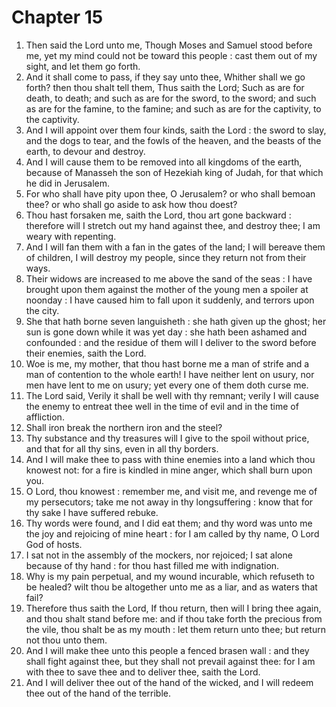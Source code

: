 # Chapter 15

1. Then said the Lord unto me, Though Moses and Samuel stood before me, yet my mind could not be toward this people : cast them out of my sight, and let them go forth.
2. And it shall come to pass, if they say unto thee, Whither shall we go forth? then thou shalt tell them, Thus saith the Lord; Such as are for death, to death; and such as are for the sword, to the sword; and such as are for the famine, to the famine; and such as are for the captivity, to the captivity.
3. And I will appoint over them four kinds, saith the Lord : the sword to slay, and the dogs to tear, and the fowls of the heaven, and the beasts of the earth, to devour and destroy.
4. And I will cause them to be removed into all kingdoms of the earth, because of Manasseh the son of Hezekiah king of Judah, for that which he did in Jerusalem.
5. For who shall have pity upon thee, O Jerusalem? or who shall bemoan thee? or who shall go aside to ask how thou doest?
6. Thou hast forsaken me, saith the Lord, thou art gone backward : therefore will I stretch out my hand against thee, and destroy thee; I am weary with repenting.
7. And I will fan them with a fan in the gates of the land; I will bereave them of children, I will destroy my people, since they return not from their ways.
8. Their widows are increased to me above the sand of the seas : I have brought upon them against the mother of the young men a spoiler at noonday : I have caused him to fall upon it suddenly, and terrors upon the city.
9. She that hath borne seven languisheth : she hath given up the ghost; her sun is gone down while it was yet day : she hath been ashamed and confounded : and the residue of them will I deliver to the sword before their enemies, saith the Lord.
10. Woe is me, my mother, that thou hast borne me a man of strife and a man of contention to the whole earth! I have neither lent on usury, nor men have lent to me on usury; yet every one of them doth curse me.
11. The Lord said, Verily it shall be well with thy remnant; verily I will cause the enemy to entreat thee well in the time of evil and in the time of affliction.
12. Shall iron break the northern iron and the steel?
13. Thy substance and thy treasures will I give to the spoil without price, and that for all thy sins, even in all thy borders.
14. And I will make thee to pass with thine enemies into a land which thou knowest not: for a fire is kindled in mine anger, which shall burn upon you.
15. O Lord, thou knowest : remember me, and visit me, and revenge me of my persecutors; take me not away in thy longsuffering : know that for thy sake I have suffered rebuke.
16. Thy words were found, and I did eat them; and thy word was unto me the joy and rejoicing of mine heart : for I am called by thy name, O Lord God of hosts.
17. I sat not in the assembly of the mockers, nor rejoiced; I sat alone because of thy hand : for thou hast filled me with indignation.
18. Why is my pain perpetual, and my wound incurable, which refuseth to be healed? wilt thou be altogether unto me as a liar, and as waters that fail?
19. Therefore thus saith the Lord, If thou return, then will I bring thee again, and thou shalt stand before me: and if thou take forth the precious from the vile, thou shalt be as my mouth : let them return unto thee; but return not thou unto them.
20. And I will make thee unto this people a fenced brasen wall : and they shall fight against thee, but they shall not prevail against thee: for I am with thee to save thee and to deliver thee, saith the Lord.
21. And I will deliver thee out of the hand of the wicked, and I will redeem thee out of the hand of the terrible.

